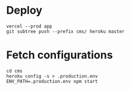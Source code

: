 
# Deploy
```
vercel --prod app
git subtree push --prefix cms/ heroku master
``` 

# Fetch configurations
```
cd cms
heroku config -s > .production.env
ENV_PATH=.production.env npm start
```